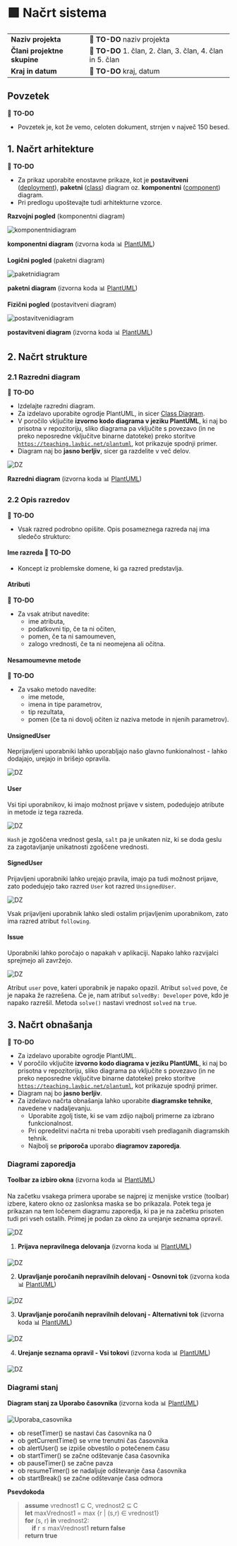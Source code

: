 # :green_square: Načrt sistema

|                             |                                                                |
| :-------------------------- | :------------------------------------------------------------- |
| **Naziv projekta**          | :dart: **TO-DO** naziv projekta                                |
| **Člani projektne skupine** | :dart: **TO-DO** 1. član, 2. član, 3. član, 4. član in 5. član |
| **Kraj in datum**           | :dart: **TO-DO** kraj, datum                                   |

## Povzetek

:dart: **TO-DO**

- Povzetek je, kot že vemo, celoten dokument, strnjen v največ 150 besed.

## 1. Načrt arhitekture

:dart: **TO-DO**

- Za prikaz uporabite enostavne prikaze, kot je **postavitveni** ([deployment](https://plantuml.com/deployment-diagram)), **paketni** ([class](https://plantuml.com/class-diagram)) diagram oz. **komponentni** ([component](https://plantuml.com/component-diagram)) diagram.
- Pri predlogu upoštevajte tudi arhitekturne vzorce.

**Razvojni pogled** (komponentni diagram)

![komponentnidiagram](https://teaching.lavbic.net/plantuml/png/dPB1RXen48RlVeeHlIH8KKKWKWueqe8I8d51MhGvc_L07Nizgrb3Mg8yGXwYBz9JyrwrOI7BDkcXbzNgd__xnvvnPRGh9Si25Z8tAwQrKpbPOl0iNHLAwBoeZYw5IxcsVexVVMBroXMX37du83TS2JCzZNSn2njo6wMSYf9Sf9u5_DNq2rulhvOgLeWLSgrUtOskRyVYfP6ZOykbpF6_SiGxtiaAh9msi9KXPajGafBUqAO3ieAirxJUp-UplNpvISA4Q6KH35bKalVU_YVUGoD7K1ahbNxx-ViLzyn0YFT9TRhTaMm0tUxED8BXy6YwkMaHim_JQtIM_fCzlKNDJAPjveEjflv701bpBrs8QEKc_4rxD7xD4YhF-FOhZE8hgKSiBEPrdtGSDthAbLORcUl7C0CcjJPUXtjLNeTd0CGhwVGsbX7E7d01ILcUrs49d1uwHeVrj_8Zb29ly73NXzPy8BwP12ukpkBgiylm5pmYs7PIJsIzA8sEIbza_QXCfaTf8B91b6Rf7m00)

**komponentni diagram** (izvorna koda :bar_chart: [PlantUML](../gradivo/plantuml/komponentni_diagram.puml))

**Logični pogled** (paketni diagram)

![paketnidiagram](https://teaching.lavbic.net/plantuml/png/ZLHBRjim4Dtp50Iwzov041W67FU3e6XY8AttOt6iKA8vAYd9JGhVe3b4x-BUgqF7OYLJRReXGBpFp91yzAMs5JZOoZLaPUweiIeZGqxM3gnd26qjV6Gft41Zwi_uhPuRdTijmpBZ1LsFDNUETekZpTgmRm-gU0ivokz29YNVuENcOgDIP3hrpTe_-XgtivdSFUWQ0ucSGdUINho_ldot47iXkWhpokWICbs0P7qd3dLbxEBJQi6WWKTq4UlZAuqx9ZGUdTHXo0raE63k4ys2REt869PCfrdSZAZsWruEFy1JQtKfX-EcNNsfoC4QeW0Inbr5MmP6gjpZauNjNUMWrURrIWuBi0MU-2D-RoadLUfR-4W65RYY-S_szKamuhaaHuVdKFSMNmfRyhL-rNZ5j84YOImTjkYAn7gaYHjV1jfBitoMrFwrVlyq51HH0YVRlVWpcOAQhInSmrDubxpbc_IOlCmEc1IUx9W3tPS6bFxry_2C9oEvuxW-K3DY5v5plmz4kS456BHy6Mp4oKPdmIGMG-PyUHF25W8qKRIpazdPSEDGlsjnTXh_9Cih_cPQQaa9SKnbn-x5xIhS47Sd7NvjqDT-DXCzk5CSvO7BVnj_884bpXvwvCQCYIHqaTE5RVYk8voSssy0)

**paketni diagram** (izvorna koda :bar_chart: [PlantUML](../gradivo/plantuml/paketni_diagram.puml))

**Fizični pogled** (postavitveni diagram)

![postavitvenidiagram](https://teaching.lavbic.net/plantuml/png/ZPHVQjj04CQVkwSOt0UtXXZi4WWb26JHkeL2H9NYvxMqjZUITiJkoWu9EK8FqRkaz-gizSUoBTFeISpCRsU-JxCogLG5rpo76FC2bL0MdXd0aiVfMcEfaXWprF1UtAokLudBe4w4hgFNNsStNmBsmfXf3-BQoXMF-y_PRQGLRpb5OIBs9roitLSCHgCm68q6S7kRYAsCXUS1Dn3LQ5FpQragMy8FgSh7gbeyYhYq4XK8jPKQLKxIFQ_2t7FmW_Y5M88HUYjqHRV9gjqYchGSQzzQ8mQ4L_JumJYyoJJqj0_oY-8dblOYzCarSyXBrmtVPfJjpjhrnO-UsRiZPJF-nA70XDiKjxtYPfMs8ogi0OLWqemdyk-Vrz-Y5mzhRzYnEkBvaXj1ub2TovjDJ-ftN8iDbXU1a4pyprA4mSbMBAHAS6VWBggAxo8gF6n0KnPiDERYZMjpPfLVP3BbiNmWcpKcPMebsMQi1Aa0zPeh-UJI0ZwuBQEl_h7NHtzogSUXmtXZy-pS6t_QeY-7ZHas-kQ8wqn0p3EX4jwpDNDdtF1CsGa7VlYzT_9vC653rv2k2Op77cqKVAOo-fZ6ymvXsfHkdD6zsCSNTJmdgrR2M9USJRidTJDXJOKz56jQkTlZahfK-xXVCNuFGbjpTKK_59VuTdyVkeaZ5ve79AaTdaGU3SzyLqJWFm00)

**postavitveni diagram** (izvorna koda :bar_chart: [PlantUML](../gradivo/plantuml/postavitveni_diagram.puml))

## 2. Načrt strukture

### 2.1 Razredni diagram

:dart: **TO-DO**

- Izdelajte razredni diagram.
- Za izdelavo uporabite ogrodje PlantUML, in sicer [Class Diagram](https://plantuml.com/class-diagram).
- V poročilo vključite **izvorno kodo diagrama v jeziku PlantUML**, ki naj bo prisotna v repozitoriju, sliko diagrama pa vključite s povezavo (in ne preko neposredne vključitve binarne datoteke) preko storitve [`https://teaching.lavbic.net/plantuml`](https://teaching.lavbic.net/plantuml), kot prikazuje spodnji primer.
- Diagram naj bo **jasno berljiv**, sicer ga razdelite v več delov.

![DZ](https://teaching.lavbic.net/plantuml/png/lLXBRnit4BxpLooIGxQHvIP53HY2Ay1Md427DeRbfeUY1sgNabZlaW99sL5I__VoiGy-PYq7ZIl0wzsPRuR38Jap77bBsHOBN6T5XQNClg8iM-BYTYtuZfKpNd6HtM-e8eREHKc4exqyUNznUZdJL2m4ltV4PQKbqGEIeTApCy8KLVlf55J_afokJbP5DC15jIEGge8p9NWrf6jLa5Do6kcw9YMaQcdai1YqQ_MJqHRf-Y08OP2soy-A28QhxFngFft22azNRygV8uKV1MPhCrNqgjSfDxZazvIjinMk9F56asfV4VqKj52xkl8u9LdXNQLko6TrNj4rgxNNiq8_YF1GMsqKNfE5LID8eVJebJ-0iNWxPniYgEOL93j16rgIhA2Yq43xNfDwIOJK9e_RtpN-8aX9nyC_r0oTlSU5uc9lNDII5WehOWXPDhFxy7T9HBHlp6zCoqb6cMe_6Qx9n7g3hLlQ1ijDJ9EuKX5jj2RgDosU_n0pv113IynBG-ujCE0hRV2zNj5ysxoqSXfvnsdPGgbiaJCkZEiXWINd5S7CoZmWzzUxf76TTmoSPqQ58Dg31fBlzEDcloMUKaCFT2tq_Y1bw6IdQRpYLMMttiH3PN_-XLeNl6y1nXCnf1_YlAmfIxJNc5QUMpsuFZfxgNo1WF-Et96ARqE3G_ym2SogsJh6y1iiRwKnshnqCy9bQRvpfH-EvI_RIEzfrV7dRlSTPVw-Ez8dJnQ2RXNb35hwaI0rloEUbfuBBSdCh2KNtxh8YKQx0jzBMUV_xsQTM_3_gku1DUxJ4OHAHGlv1sKwTlhXtMWSoGs_lnA44KclU8dLBNdFHPttkYp2Z3TdAsx7T0UdHQGZHKQFje7wJulR2fTK5YIN2WiTVpIP76M4bUwrLzo6mHclQypAh_scY6RL019lZMK4d2IYpNR-J8gT8dcmFtSC95DvhHTTIBgiBASFJVqg_egPDlootbPyJyWXAsi8FO6LF8-zvX0UC59ra8a7VnvpFd2ki-yCLyHirGE6hG7m15JnFCQU5uhUwQ1wm4mSm2QHsFEODfToHwx9bWjrm3eQ8oUfy3FQkE3L7NcAYHvmaeW-qzcWDJcq1rMFcVW2psFHWc1HR4mGFXHP4kGa5Gxo1HXp_AG1u-AGhwk7bfTJloRO2gg_Rti2yKiVpH-e5LlxJEG9goUlzethtZ5GWLYopZ8kro2lhlNiz4jSmt_NwycDJX075Sw6w0ltF2-zVLpgnT1hRcRZhfkNJNKbq_pV5MnD9lQgkw4IBaKUPK5PvvNpVM4t9FMzYZsh9O0mhkXgduTLKH7bfxY0QGgKHtpI3s20hMjjbKC1AwWqh4-uecKUNJn6kwtPD7bOQ3aBdNNkMCHbsqWNYCm1yllc6CRRkvcd7cs9HLAbUGfYaJ2FWFLT2u7ya-Y9RTSRxWdLdmt5qS7KhzKt7yTnFuRvaYQwb_uoDAIB_QGllkr43LcVpeRaSRrQrfmUOzKJ3samEvSAWKXdkPvlZZARgfhy58wkVM_Djonxwx9lximQmC9d3yp65x7gd0N-g4SPu2RF547-rZVjLEw7SCvUSWLtLZITnxmF-1B8BYZ9SB73Lrh8Cd8_03Mt-TwFvrNbK277NUFjzIaw_0ze8Bd24uSi06zCoJ1js3ylyLQvg0zLlGrxC0Fasi5CtvukpRycz1yieWUYPmlgMW79jJIoxMeETVQqjahVhVAYWStzD6xjR9eX3wZpmeAQHflYx6jOS2Kj4igaRRmrzPKZ5ZkXBvVgnkRkjltKKY_qLVdM8-lIQiUORU7uKNrSxWHsCQc3BaDHs-9gnhUTaiw2aRt3skyyodUIGFGjre42nkzgYA67dlMpz1SdwwiY8mRddl_3H3k0zVOJJJTnioB29fOyAV7wyXayUf3AXwxdUgMhZ2_uZWnrMss5zE9ifNsKIVg5_FBsP9gzEJv-dPtzQ8ZJ5zbu_3f1P6-FZzzs23-3ebV64bjfQScfEuUlkWgkfuMaG4LVtbXUXqHUiBGS-usI4Dhp71N5mJi1U57EyXQUCRt_dV7UvaB-Hyz5NhzpFFvdwj9tGlIdtFIvFBZjotdVNGRnLKRTcyXT8BidUlnq3Rm-icE6KsWQShqj3HR57S0K4RRq0BxNa4ovGM4PhsDm_KD335WAq9nUTL5AYf60de7-71gWWpAGUN6N2YMK23ValRJVW0Ree0mqvO4xEHfYm5A0Ph2_X40gW0SKFjQSH8ynXwM1KHxfuQ57U8Eoe120Rkec158X_DKSdZGqsyZjWRyxNXoKuZMELpuUtlBZi0A2miY2cjkZPGKByYy0)

**Razredni diagram** (izvorna koda :bar_chart: [PlantUML](../gradivo/plantuml/razredni_diagram_hidemembers.plantuml))

### 2.2 Opis razredov

:dart: **TO-DO**

- Vsak razred podrobno opišite. Opis posameznega razreda naj ima sledečo strukturo:

#### Ime razreda :dart: **TO-DO**

- Koncept iz problemske domene, ki ga razred predstavlja.

#### Atributi

:dart: **TO-DO**

- Za vsak atribut navedite:
  - ime atributa,
  - podatkovni tip, če ta ni očiten,
  - pomen, če ta ni samoumeven,
  - zalogo vrednosti, če ta ni neomejena ali očitna.

#### Nesamoumevne metode

:dart: **TO-DO**

- Za vsako metodo navedite:
  - ime metode,
  - imena in tipe parametrov,
  - tip rezultata,
  - pomen (če ta ni dovolj očiten iz naziva metode in njenih parametrov).

#### UnsignedUser

Neprijavljeni uporabniki lahko uporabljajo našo glavno funkionalnost - lahko dodajajo, urejajo in brišejo opravila.

![DZ](https://teaching.lavbic.net/plantuml/png/TP9FQy904CNl-HG37cgfXr8g1151nHPFBQsUIW_hxYHPtEo6sOb_A7xtRWojCSJBi7blzlTcalYjjeKWaOCqmdluYG0sGcvJSgLLSsSSmJxJZ9NkI27LMc_uCeiNyw0A8hUlnOq9DwDJvA-Xup5QrdoSJ3hnFOoJOI9R0JDJOXTAEilap2rM8Z76kCNwGDM5sbJt1DsSAtcgQ2tMAo7QBjhYm4XM69Y-BoUJRc2SFAhd5l2DX4shLQEx2zDdGhczjYaamdXif7a-6WoLjEGoDmr7OI9AmoiyyDJerERXhOCC1QdHLOIXH8gVPmoXv91kcW7LnCNIPaWwU19X66LQ8KXDCZH6y_D_ihO-HA1QUwJMzmLuI95Nmczz_tu4rG6-lcj3A5KzzpcKsWeTEwTLRQFI_EylrGYqvG5OaUFelB9D1s5DBqaNh9tz4wyOXBdROODoSK-_)

#### User

Vsi tipi uporabnikov, ki imajo možnost prijave v sistem, podedujejo atribute in metode iz tega razreda.

![DZ](https://teaching.lavbic.net/plantuml/png/TPBTQeD048NlVOg5N3Ib54ffG48G4abBRjhGdmSOTqTTikxAx5eJIjwzkqabLemNYvuvvvjnrEwahe6WObo1jUmdOYm3lYl8D5gaHXbYRIaT1jsGG3fhazdpAbwdNWKYqvx5JFbaT8piV-XYWTf9TqYIKVm4utoMyq63bMfm3CMDTcJKDLRECSPum7f7CORAGWxewbpvOw0DM2-4gCTewxr3qg3OShj9ad5Wd3-8fm7mZK0NuLMZcmlJbY1CAtN1Sb0MUzsiEoZq9qdkcahrAW9pQ9JxnBrRAbdeoc-TSNyWzLor7meA_3XX2BdptLM_GPYutkWIIVeQHpQBIYcGSKdS6wFqz9zyMQJ1TmtNlHHp9hNh7ZLKE3zDgujEAy6MGys2SWFjha3twkFJss71NYlun4O4-J91C6_zmAtV-BJ-k-botlbjfEYiqdREr51OpLWWCqOXw5Fc-0i0)

`Hash` je zgoščena vrednost gesla, `salt` pa je unikaten niz, ki se doda geslu za zagotavljanje unikatnosti zgoščene vrednosti.

#### SignedUser

Prijavljeni uporabniki lahko urejajo pravila, imajo pa tudi možnost prijave, zato podedujejo tako razred `User` kot razred `UnsignedUser`.

![DZ](https://teaching.lavbic.net/plantuml/png/TPB1IyCm5CRl_Ii2koWYY5WeCWfRsMGdnUb9F6J9InhscfINb6x8_dVJ3h7MxfB3zxxt-zvBulV6rfnunGHoxzbNmjYEYxqcrrXPE7J4sj84w7H74kYipTBrCbiLKUL4hZsBEuoToIdnVw7pETXWmZ7F9_4po5Ign2XWYGrCeOIpWHnUOYa16MGZrYl8ATIkw-DqSIvrtz56h2S2i5EqrI40MOviyRB9ysbWfkxammZuJDpgRjK1qeSZGZp9YD1KEAX8KBp1y0Q7i42ZRHMlbebu00rSTKpc6hOzXa24684mC7HZrHjR0fbO4y3If3GIc30aeZ4f-i-mZG4WtptGxnDsYp5sgnoYQutLZmCN-_ZigpSQmlh7S7NzttBw1W00)

Vsak prijavljeni uporabnik lahko sledi ostalim prijavljenim uporabnikom, zato ima razred atribut `following`. 

#### Issue

Uporabniki lahko poročajo o napakah v aplikaciji. Napako lahko razvijalci sprejmejo ali zavržejo.

![DZ](https://teaching.lavbic.net/plantuml/png/TPBDQiCm48JlVWf1BmcbK4e3nWH3_bfoQcdJ1r2aiIEYI6ObvuUITw_aKE8Ovx98iwDlHxBTLfcA4zyneRbpx3TXRCt5jYHR6pcpsX8xR9H7r2r9q4Lx6BrDqyKig9p87YxYMeUJoJbnjz3n6COhVyhpNlm3qc9KYCw0gQxHXnBMUBBw7giGI95sM5-GVQXrFCVfRgxY9T8wh7S2J1zjSVGWmpMRV2xpl1-O5i_ojGFy86xAUDKMqlcJHgYaXAztkjMHA7Yj_Gf7Fz6gDBlmj4o40cgvgZ2Pb_XkC0JXmmYDbY76gfPc0rAX9y16oKP9CA5816CoQtw6fNCrhbyltkafB3Mo9fifeo3X1AdAAsjkPEw3BTQugnqeOp-XnfspUW-PXMUm6jnSfUafOtFieMtLE1yRUI3_fLPtcB6zLJAQIlXLJ3KOjW94TNwDrkgT_m00)

Atribut `user` pove, kateri uporabnik je napako opazil. Atribut `solved` pove, če je napaka že razrešena. Če je, nam atribut `solvedBy: Developer` pove, kdo je napako razrešil.
Metoda `solve()` nastavi vrednost `solved` na `true`.


## 3. Načrt obnašanja

:dart: **TO-DO**

- Za izdelavo uporabite ogrodje PlantUML.
- V poročilo vključite **izvorno kodo diagrama v jeziku PlantUML**, ki naj bo prisotna v repozitoriju, sliko diagrama pa vključite s povezavo (in ne preko neposredne vključitve binarne datoteke) preko storitve [`https://teaching.lavbic.net/plantuml`](https://teaching.lavbic.net/plantuml), kot prikazuje spodnji primer.
- Diagram naj bo **jasno berljiv**.
- Za izdelavo načrta obnašanja lahko uporabite **diagramske tehnike**, navedene v nadaljevanju.
  - Uporabite zgolj tiste, ki se vam zdijo najbolj primerne za izbrano funkcionalnost.
  - Pri opredelitvi načrta ni treba uporabiti vseh predlaganih diagramskih tehnik.
  - Najbolj se **priporoča** uporabo **diagramov zaporedja**.
  
### Diagrami zaporedja
**Toolbar za izbiro okna** (izvorna koda :bar_chart: [PlantUML](../gradivo/plantuml/načrt_obnašanja/Toolbar.puml))

Na začetku vsakega primera uporabe se najprej iz menijske vrstice (toolbar) izbere, katero okno oz zaslonksa maska se bo prikazala. Potek tega je prikazan na tem ločenem diagramu zaporedja, ki pa je na začetku prisoten tudi pri vseh ostalih. Primej je podan za okno za urejanje seznama opravil.

![DZ](https://teaching.lavbic.net/plantuml/png/bLFDZjD03BxdAQnoe2j1zuI4gbA9NO64158FAv3GNfp4RQUJsC4pQPQy0s_5W-59jYLBzqAbffFw-_5d9tjN4cn5OYuFMHQyumOLQyYny3kLbij2Ab68YXoiH1mdg9Ass5RnZXxY-yhjkBOo57OXdQ2mYA8teYNfxI2MLwP-0JWxZg1kxo9DGQhIJVW0asAW7ornGP_TrhvCKxSNRpxUlFrm-mnwWnfTuHha-F-4PzlDXYWm-zuoyi51suXYpixF00FqRRDQ3OZrEcl-Qi5iUITIvQW3x6jDmIYmMkL97_Nd1VoRurAwByYuev7KrOOlXADATQcEmO-K0HljzgcwVQmvUBq-cI_X-Xe-zJafGQjqi3G4qYWUNNNFqX2FUlEhUuPkECBo7SmcJiCmt14ZdKIpKpBpwUh1Og8qgbnb9LtmpdzqTMP1ZPuYB27ifKkEOTu6qYTKGvxF2PmDeOrfEGVdZJgFlQssPwpnb6qgCT2oby08FVx-HT6tS0peQOVGgAj9yN71P386EpGsAN0zs7lW3i4J73NO6WZcSTplbLNJJ5-1DmSL4CzswSqWLC8-8DJcYaalb-HYFMA52zX890ynUTic7WkSUejKGoNM7zkXTBYp9xOrGUkCoWEQbODcO4s3c48mIORObYxTMJJQWuI8bTilqdXg2vEyf3IZ7iTUxVVyFFmpkyKV)

1. **Prijava nepravilnega delovanja** (izvorna koda :bar_chart: [PlantUML](../gradivo/plantuml/načrt_obnašanja/Prijava_nepravilnega_delovanja.puml))

![DZ](https://teaching.lavbic.net/plantuml/png/bLBTYjDG4BxFKmprPXSiUoN8KWhkeh0WMCGVaDvCSgRTiqbdufoJTEqx-4fUwNivEMasiHR1G989v_kP-IRttX5iH68kZraMIiyrAkuWnwBSgZJi2gb48Ifoi2FYE44vsc1JnG_q65zLViixEuR27gGJ51PHz4RKaTuciRmozRy0JuuzQ7_l8qr1ghAVy04cXu6-DiG5lVKRkvccRizUlBbv-Vhs37g56dtXQ-Ju_uIpxMPf59XzQHZvmKDJYsBElfm11ZWqzMAH4CjbLezQCBk-2w6XzsJm-DcpatqYVDfHC38i5dddXFhjNyH4qLGQen2EAjLvGeBwhZAaxSl7JjakQn7coy7u6gwkuEwGatfOYShFxpOLhLc0gLPiVSNK_GMLj7RGfF5zYv46WQItcC__4ApLbtW0oHKF1QxvWD2o162iiIIuO0mcE7nw1gbzk3pVMYsLTSIz61LPDaHco3wA3lZERQKLfS7JMg1K-fr02rOeEKZ9h1cTIzL54qYVzobTZfFrgjanPxD9WCxbOuWjQYV9rhxa3rJ6epRsugDA8cNz1iPMkt3ixNmbcQCJy3XR5-Wut4gYMWG2JXpQgqwBEf4uTdrc7MaRltvuuqKzTJxYVWC0)

2. **Upravljanje poročanih nepravilnih delovanj - Osnovni tok** (izvorna koda :bar_chart: [PlantUML](../gradivo/plantuml/načrt_obnašanja/Upravljanje_porocanih_nepravilnih_delovanjPrim.puml))

![DZ](https://teaching.lavbic.net/plantuml/png/bL5BZjD04Dtx5AsmoKWJUOM48YiI6O4q4WiquhCWBCfs9Uv9kzfKTvoPt853S1Uu5-Lsukb938Y5hRRxVUgzgdI9Qcsjp-r3ahYjfWOOQfL3iTsmtL5PM6DPUGPoSeNa8rI9QzWP_m4V_6kZDrJBjIhaXHoXeF2MbvPBv9iWbXjHlm0CZZreNscFCOZPxYE-Kj6bmsyxf0BVwRKyXB7RYvTlbw_Ut8oWtmDxNUW6oFy_ONJS94HHapiujFeU31OJ1KvwQhCiN2qMIVCaeYRpM-TsU8UDPVzPKsdtWV2fHaTwgx8ixoo07_z631GEHs4KbZnRCqu8KDsT12cBqhvJJcH0DLkSRESgJTNj8KVMgc7S62oLYDkVtu5qjI95s32qsiYNP3Es1RfVaQli_YCvQreiWvcRNeL6T0iUJ-99SWedXltGSxL1Vy4SY3teYPVDPWCnJP_pldoLBEVCBbr7YkCrhBTmaCqU26gGH8o_Vc0Ng4-gJImqp3uwVHWW-4z3jTVzdtBvU7KP_touuzv4Bd2FQbEPMOfja2E903WHka17Hfhs6-rT5L0fuhMLynywY-6ZVPrPng674aVNFLPrKG5jqAaQIhnUqR-R_mq0)

3. **Upravljanje poročanih nepravilnih delovanj - Alternativni tok** (izvorna koda :bar_chart: [PlantUML](../gradivo/plantuml/načrt_obnašanja/Upravljanje_porocanih_nepravilnih_delovanjAlter.puml))

![DZ](https://teaching.lavbic.net/plantuml/png/bLJBYjj04BphAnhdiBiGurCW66F8BXjOo24iUHpY75fIsnfhrAFqZEMD_o4VaNz9_YkjqThMsah87cmakggwgXgxC3d1qhcGkeSayQNX6WKhI34hL-8sd6VEEe4Wo5v7nA67occ96ni-q4DuOysAAnr3fbyaFHHcmScravpa9egbLjNF08UD7MXRc41za8ZRzlW0lQ6dRnlYZDwPfNwO-jjUl7fx_VhsPW3z7YMOpDJ8uVc4GRj9Z0AZUzmrPesMiX6WrvwQsIoEvlEaFeh0Q7hd_ORkgNOIFXlEtJOIFbNasPGmcwNj2fJl_o96YiH7PMIEWpWxJ8XGqpufKWzbGgkSg44Op_Thfp2PmDqk9J5G2wqivQ3YxjSFP5Ci69XgmSPOVTDirZN8wmNxmcq_idUseJmkyvTNiH7JOA2zU9Bim-d2plGKLXJEc0TY1phoPkFnWJYPFELz-QfPJfbjkfRKZrUBAN6dbzqnLgY9X7x_f3PGbzJOlj31-w1xeJLb8HguZDrUdQS-zVHuBbM9ZAbQqYP90L7dY8_ZFRnDqU4rGtT6eSff_B-qynGpLCt9edw-Gr-3bnrgDIkGL-IXmfnUBlW_IaukBeB-Jc1DW5R_DnZL3Xi8hlm3)

4. **Urejanje seznama opravil - Vsi tokovi** (izvorna koda :bar_chart: [PlantUML](../gradivo/plantuml/načrt_obnašanja/Urejanje_seznama_opravil.puml))

![DZ](https://teaching.lavbic.net/plantuml/png/tPPDQnin48Rl-ok6z6A3pT92eGHZQBwWj9GUaXxQz22lv5ZUjKQLj7RYNz-HDbwFuurnsaCX1vlTQ9xHAxqpuyoqL31531Eypp9VQcE54mkOYAAySrWRMM253e8JnjEICe55IJKLTHMkrNtuMEaxiw1bAEXBEHObYe3k39rKxZmbcrIKVI-WtR49MirqK3p8ELmn7e0jUlMxLgPGN_IKFaRntTwylphxS7dU4VrDkA0BROK9BmSwvMRfA73oepR2p3NK5fsO65sUWF2mhkreb2B6uynkSy79wRNm9QoqaRXAeTyNoXC6ez4axY7SmnvoANM0oFb4A7fDRyGKQ8B3QW-vCPvSKlB6AvSW_WVYo3aT7Zh5fV0GLRAmBDw01J_3LLhp6HqHXkED_5F8S_XSwT9eC0BGEh7KbRWraKXYUpNjt4_tffSYg0sPPPiRe6pjqKxXJWNEjLWRacNRYo2K7v3HZEGHZ1qDXq_WF4z7_FahawgRRZL7c8dESwT2xOn_l2J6CzqLegLMT42hinJ9xo2-fmDy5GlLwmzk3JrVA5yuROD6mu-qmqOj3PpdXjW1TQqlk8OKhepCicHV19X_p5p6R6oAM8VdIwizQ4EdMOX2pm5JXffKbrGDiHOaIZ4_sdOXPNnAhWzIhaxl3rXF6IBMUyA-m7qVHAXz3mb_hW1szcVo3GOzVI2BjgRiraTj9INhzMzDpo9e7zG2BFg0jgoXn01BrcJzxW8ww1rqcPUX3L0xDQTPfThkX25Ofq5KDCMD8CIGc80av6sNrNezKQxHqLJIGKzRCagxVDH-HMNIqt9xFKEAfArYVf9IYZNWn8br8M0jzWLtgx9OpIdADAWgEb5Ma7v6Ft7wkGBSFB8A_7Gn0BtffvUMOvkl8zFEK6vRtp-sFWN6xlUxtVz4Gp9YTxYpCT1ToRlclQB6UAxys0y979d_h-PZqsSeVVmdQgwMHtRRkmFTvjG2b-g8VcENsJ3_E4PPajSxIVzpmVm1)

### Diagrami stanj

**Diagram stanj za Uporabo časovnika** (izvorna koda :bar_chart: [PlantUML](../gradivo/plantuml/načrt_obnašanja/Uporaba_casovnika.puml))

![Uporaba_casovnika](https://teaching.lavbic.net/plantuml/png/ZP31Ji9048Rl-nGJlQYnYK1CJ2CcGl1cD2cUnCFGZb1fTydiL8p6H-0XV1TyBxTRA5M9iOUc-y_t_xD_xIpLSsJCOOpnRCAcq4biCiCWZDgw4MbHjgOIUiGYao6zo6MMJdJknX2x5t63GcQpwFkOSUPo6oChA0Hl2g1NBwp8nJGLAdN32N6bxPzUzSu6VQT6WYm_nS76kv7UbLBLXhthbCqpwYVQ0xGGjRQJc-JpGyZFOBL4YnNHLb4xXCI4C27f5rms7wOv7HpMpbiZj5gIzhRArL5Hft9XHYntbhWqkEV-w0622xyvQa7WFqEOOs6fZ7NOyKWpMPBriSRSDMnPznjMvDJWpeF0SyquT__TVXXfV-unuMnNtjhdYiJRtj3jmebhzw_CcklyMV7NQhKnkhyLGlewDSaN)

- ob resetTimer() se nastavi čas časovnika na 0
- ob getCurrentTime() se vrne trenutni čas časovnika
- ob alertUser() se izpiše obvestilo o potečenem času
- ob startTimer() se začne odštevanje časa časovnika
- ob pauseTimer() se začne pavza
- ob resumeTimer() se nadaljuje odštevanje časa časovnika
- ob startBreak() se začne odštevanje časa odmora

**Psevdokoda**

> **assume** vrednost1 &subseteq; C, vrednost2 &subseteq; C  
> **let** maxVrednost1 = max {r | (s,r) &in; vrednost1}  
> **for** (s, r) **in** vrednost2:  
> &nbsp;&nbsp;&nbsp;&nbsp;**if** r &le; maxVrednost1 **return false**  
> **return true**
